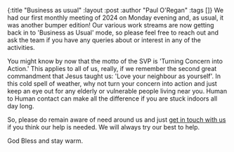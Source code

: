 {:title "Business as usual"
 :layout :post
 :author "Paul O'Regan"
 :tags []}
We had our first monthly meeting of 2024 on Monday evening and, as usual, it was another bumper edition! Our various work streams are now getting back in to 'Business as Usual' mode, so please feel free to reach out and ask the team if you have any queries about or interest in any of the activities.

You might know by now that the motto of the SVP is 'Turning Concern into Action.' This applies to all of us, really, if we remember the second great commandment that Jesus taught us: 'Love your neighbour as yourself'. In this cold spell of weather, why not turn your concern into action and just keep an eye out for any elderly or vulnerable people living near you. Human to Human contact can make all the difference if you are stuck indoors all day long.

So, please do remain aware of need around us and just [get in touch with us](../../pages-output/contact/) if you think our help is needed. We will always try our best to help.

God Bless and stay warm.
